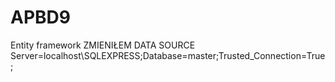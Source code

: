 # APBD9
Entity framework
ZMIENIŁEM DATA SOURCE
Server=localhost\SQLEXPRESS;Database=master;Trusted_Connection=True;
